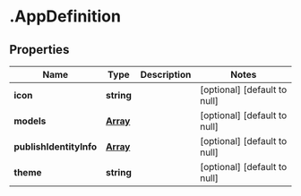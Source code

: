 # .AppDefinition

## Properties
Name | Type | Description | Notes
------------ | ------------- | ------------- | -------------
**icon** | **string** |  | [optional] [default to null]
**models** | [**Array<AppModelDefinition>**](AppModelDefinition.md) |  | [optional] [default to null]
**publishIdentityInfo** | [**Array<PublishIdentityInfoRepresentation>**](PublishIdentityInfoRepresentation.md) |  | [optional] [default to null]
**theme** | **string** |  | [optional] [default to null]


